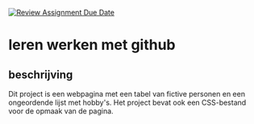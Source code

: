 [![Review Assignment Due Date](https://classroom.github.com/assets/deadline-readme-button-22041afd0340ce965d47ae6ef1cefeee28c7c493a6346c4f15d667ab976d596c.svg)](https://classroom.github.com/a/l3jUSPXl)


# leren werken met github

## beschrijving
Dit project is een webpagina met een tabel van fictive personen en een ongeordende lijst met hobby's.
Het project bevat ook een CSS-bestand voor de opmaak van de pagina.

